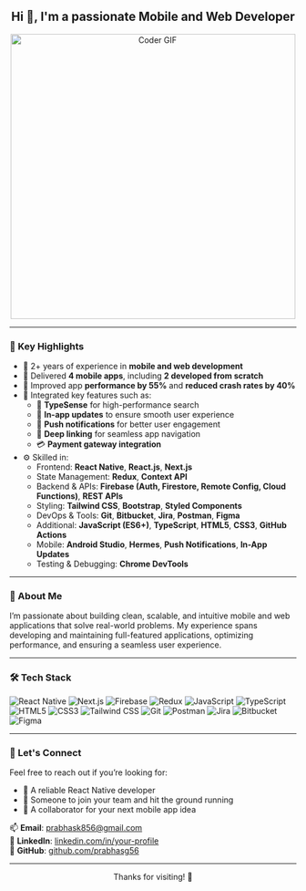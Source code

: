 <h2 align="center">Hi 👋, I'm a passionate Mobile and Web Developer</h2>

<p align="center">
  <img src="https://i.pinimg.com/originals/77/ca/a3/77caa32884d735d439ade45ba37feaf2.gif" alt="Coder GIF" width="500"/>
</p>

---

### 🚀 Key Highlights

- 💼 2+ years of experience in **mobile and web development**
- 📱 Delivered **4 mobile apps**, including **2 developed from scratch**
- 🚀 Improved app **performance by 55%** and **reduced crash rates by 40%**
- 🔧 Integrated key features such as:
  - 🔎 **TypeSense** for high-performance search
  - 📲 **In-app updates** to ensure smooth user experience
  - 🔔 **Push notifications** for better user engagement
  - 🔗 **Deep linking** for seamless app navigation
  - 💳 **Payment gateway integration**
- ⚙️ Skilled in:
  - Frontend: **React Native**, **React.js**, **Next.js**
  - State Management: **Redux**, **Context API**
  - Backend & APIs: **Firebase (Auth, Firestore, Remote Config, Cloud Functions)**, **REST APIs**
  - Styling: **Tailwind CSS**, **Bootstrap**, **Styled Components**
  - DevOps & Tools: **Git**, **Bitbucket**, **Jira**, **Postman**, **Figma**
  - Additional: **JavaScript (ES6+)**, **TypeScript**, **HTML5**, **CSS3**, **GitHub Actions**
  - Mobile: **Android Studio**, **Hermes**, **Push Notifications**, **In-App Updates**
  - Testing & Debugging: **Chrome DevTools**

---

### 🧠 About Me

I’m passionate about building clean, scalable, and intuitive mobile and web applications that solve real-world problems. My experience spans developing and maintaining full-featured applications, optimizing performance, and ensuring a seamless user experience.

---

### 🛠️ Tech Stack

![React Native](https://img.shields.io/badge/-React%20Native-61DAFB?logo=react&logoColor=white&style=flat)
![Next.js](https://img.shields.io/badge/-Next.js-000000?logo=nextdotjs&logoColor=white&style=flat)
![Firebase](https://img.shields.io/badge/-Firebase-FFCA28?logo=firebase&logoColor=white&style=flat)
![Redux](https://img.shields.io/badge/-Redux-764ABC?logo=redux&logoColor=white&style=flat)
![JavaScript](https://img.shields.io/badge/-JavaScript-F7DF1E?logo=javascript&logoColor=black&style=flat)
![TypeScript](https://img.shields.io/badge/-TypeScript-3178C6?logo=typescript&logoColor=white&style=flat)
![HTML5](https://img.shields.io/badge/-HTML5-E34F26?logo=html5&logoColor=white&style=flat)
![CSS3](https://img.shields.io/badge/-CSS3-1572B6?logo=css3&logoColor=white&style=flat)
![Tailwind CSS](https://img.shields.io/badge/-Tailwind%20CSS-38B2AC?logo=tailwind-css&logoColor=white&style=flat)
![Git](https://img.shields.io/badge/-Git-F05032?logo=git&logoColor=white&style=flat)
![Postman](https://img.shields.io/badge/-Postman-FF6C37?logo=postman&logoColor=white&style=flat)
![Jira](https://img.shields.io/badge/-Jira-0052CC?logo=jira&logoColor=white&style=flat)
![Bitbucket](https://img.shields.io/badge/-Bitbucket-0052CC?logo=bitbucket&logoColor=white&style=flat)
![Figma](https://img.shields.io/badge/-Figma-F24E1E?logo=figma&logoColor=white&style=flat)

---

### 🤝 Let's Connect

Feel free to reach out if you’re looking for:

- 🔹 A reliable React Native developer
- 🔹 Someone to join your team and hit the ground running
- 🔹 A collaborator for your next mobile app idea

📫 **Email**: prabhask856@gmail.com  
🔗 **LinkedIn**: [linkedin.com/in/your-profile](https://www.linkedin.com/in/prabhakar-mandal/)  
🐙 **GitHub**: [github.com/prabhasg56](https://github.com/prabhasg56)

---

<p align="center">
  Thanks for visiting! 🚀
</p>
